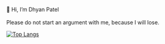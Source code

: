 👋 Hi, I’m Dhyan Patel <br/>
<br/>
Please do not start an argument with me, because I will lose.


[![Top Langs](https://github-readme-stats.vercel.app/api/top-langs/?username=dhypa&theme=radical&layout=compact)](https://github.com/anuraghazra/github-readme-stats)

<!---
dhypa/dhypa is a ✨ special ✨ repository because its `README.md` (this file) appears on your GitHub profile.
You can click the Preview link to take a look at your changes.
--->
